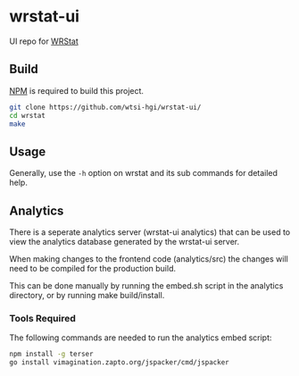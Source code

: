 # wrstat-ui

UI repo for [WRStat](https://github.com/wtsi-ssg/wrstat/)

## Build

[NPM](https://www.npmjs.com/) is required to build this project.

```bash
git clone https://github.com/wtsi-hgi/wrstat-ui/
cd wrstat
make
```

## Usage

Generally, use the `-h` option on wrstat and its sub commands for detailed
help.

## Analytics

There is a seperate analytics server (wrstat-ui analytics) that can be used to
view the analytics database generated by the wrstat-ui server.

When making changes to the frontend code (analytics/src) the changes will need
to be compiled for the production build.

This can be done manually by running the embed.sh script in the analytics
directory, or by running make build/install.

### Tools Required

The following commands are needed to run the analytics embed script:

```bash
npm install -g terser
go install vimagination.zapto.org/jspacker/cmd/jspacker
```